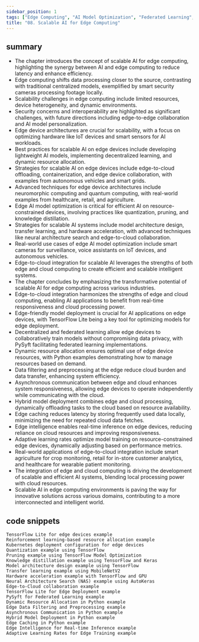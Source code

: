 ```yaml
---
sidebar_position: 1
tags: ["Edge Computing", "AI Model Optimization", "Federated Learning", "TensorFlow Lite", "Kubernetes", "Cloud Computing", "Asynchronous Communication"]
title: "08. Scalable AI for Edge Computing"
---
```


## summary

- The chapter introduces the concept of scalable AI for edge computing, highlighting the synergy between AI and edge computing to reduce latency and enhance efficiency.
- Edge computing shifts data processing closer to the source, contrasting with traditional centralized models, exemplified by smart security cameras processing footage locally.
- Scalability challenges in edge computing include limited resources, device heterogeneity, and dynamic environments.
- Security concerns and interoperability are highlighted as significant challenges, with future directions including edge-to-edge collaboration and AI model personalization.
- Edge device architectures are crucial for scalability, with a focus on optimizing hardware like IoT devices and smart sensors for AI workloads.
- Best practices for scalable AI on edge devices include developing lightweight AI models, implementing decentralized learning, and dynamic resource allocation.
- Strategies for scalable AI on edge devices include edge-to-cloud offloading, containerization, and edge device collaboration, with examples from autonomous vehicles and smart grids.
- Advanced techniques for edge device architectures include neuromorphic computing and quantum computing, with real-world examples from healthcare, retail, and agriculture.
- Edge AI model optimization is critical for efficient AI on resource-constrained devices, involving practices like quantization, pruning, and knowledge distillation.
- Strategies for scalable AI systems include model architecture design, transfer learning, and hardware acceleration, with advanced techniques like neural architecture search and edge-to-cloud collaboration.
- Real-world use cases of edge AI model optimization include smart cameras for surveillance, voice assistants on IoT devices, and autonomous vehicles.
- Edge-to-cloud integration for scalable AI leverages the strengths of both edge and cloud computing to create efficient and scalable intelligent systems.
- The chapter concludes by emphasizing the transformative potential of scalable AI for edge computing across various industries.
- Edge-to-cloud integration harmonizes the strengths of edge and cloud computing, enabling AI applications to benefit from real-time responsiveness and cloud processing power.
- Edge-friendly model deployment is crucial for AI applications on edge devices, with TensorFlow Lite being a key tool for optimizing models for edge deployment.
- Decentralized and federated learning allow edge devices to collaboratively train models without compromising data privacy, with PySyft facilitating federated learning implementations.
- Dynamic resource allocation ensures optimal use of edge device resources, with Python examples demonstrating how to manage resources based on demand.
- Data filtering and preprocessing at the edge reduce cloud burden and data transfer, enhancing system efficiency.
- Asynchronous communication between edge and cloud enhances system responsiveness, allowing edge devices to operate independently while communicating with the cloud.
- Hybrid model deployment combines edge and cloud processing, dynamically offloading tasks to the cloud based on resource availability.
- Edge caching reduces latency by storing frequently used data locally, minimizing the need for repeated cloud data fetches.
- Edge intelligence enables real-time inference on edge devices, reducing reliance on cloud resources and improving responsiveness.
- Adaptive learning rates optimize model training on resource-constrained edge devices, dynamically adjusting based on performance metrics.
- Real-world applications of edge-to-cloud integration include smart agriculture for crop monitoring, retail for in-store customer analytics, and healthcare for wearable patient monitoring.
- The integration of edge and cloud computing is driving the development of scalable and efficient AI systems, blending local processing power with cloud resources.
- Scalable AI in edge computing environments is paving the way for innovative solutions across various domains, contributing to a more interconnected and intelligent world.

## code snippets
```
TensorFlow Lite for edge devices example
Reinforcement learning-based resource allocation example
Kubernetes deployment configuration for edge devices
Quantization example using TensorFlow
Pruning example using TensorFlow Model Optimization
Knowledge distillation example using TensorFlow and Keras
Model architecture design example using TensorFlow
Transfer learning example using MobileNetV2
Hardware acceleration example with TensorFlow and GPU
Neural Architecture Search (NAS) example using AutoKeras
Edge-to-Cloud collaboration example
TensorFlow Lite for Edge Deployment example
PySyft for Federated Learning example
Dynamic Resource Allocation in Python example
Edge Data Filtering and Preprocessing example
Asynchronous Communication in Python example
Hybrid Model Deployment in Python example
Edge Caching in Python example
Edge Intelligence for Real-time Inference example
Adaptive Learning Rates for Edge Training example
```
